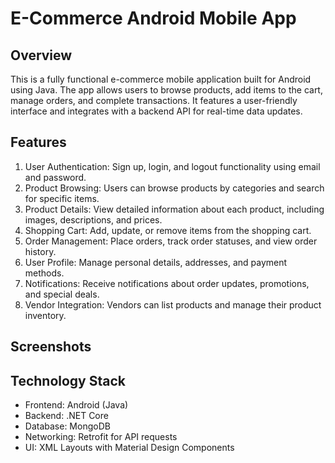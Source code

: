 # E-Commerce Android Mobile App
## Overview
This is a fully functional e-commerce mobile application built for Android using Java. The app allows users to browse products, add items to the cart, manage orders, and complete transactions. It features a user-friendly interface and integrates with a backend API for real-time data updates.

## Features
1. User Authentication: Sign up, login, and logout functionality using email and password.
2. Product Browsing: Users can browse products by categories and search for specific items.
3. Product Details: View detailed information about each product, including images, descriptions, and prices.
4. Shopping Cart: Add, update, or remove items from the shopping cart.
5. Order Management: Place orders, track order statuses, and view order history.
6. User Profile: Manage personal details, addresses, and payment methods.
7. Notifications: Receive notifications about order updates, promotions, and special deals.
8. Vendor Integration: Vendors can list products and manage their product inventory.

## Screenshots

## Technology Stack
- Frontend: Android (Java)
- Backend: .NET Core
- Database: MongoDB
- Networking: Retrofit for API requests
- UI: XML Layouts with Material Design Components

